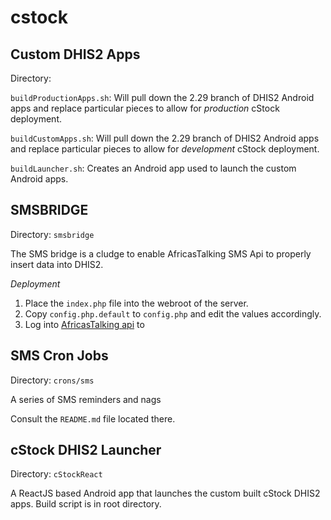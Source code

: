 # cstock

## Custom DHIS2 Apps

Directory: ` `

`buildProductionApps.sh`: Will pull down the 2.29 branch of DHIS2 Android apps and replace particular pieces to allow for *production* cStock deployment.

`buildCustomApps.sh`: Will pull down the 2.29 branch of DHIS2 Android apps and replace particular pieces to allow for *development* cStock deployment.

`buildLauncher.sh`: Creates an Android app used to launch the custom Android apps.

## SMSBRIDGE

Directory: `smsbridge`

The SMS bridge is a cludge to enable AfricasTalking SMS Api to properly insert data into DHIS2.

*Deployment*

1. Place the `index.php` file into the webroot of the server.
1. Copy `config.php.default` to `config.php` and edit the values accordingly.
1. Log into [AfricasTalking api](https://account.africastalking.com/auth/login) to


## SMS Cron Jobs

Directory: `crons/sms`

A series of SMS reminders and nags

Consult the `README.md` file located there.

## cStock DHIS2 Launcher

Directory: `cStockReact`

A ReactJS based Android app that launches the custom built cStock DHIS2 apps.
Build script is in root directory.
